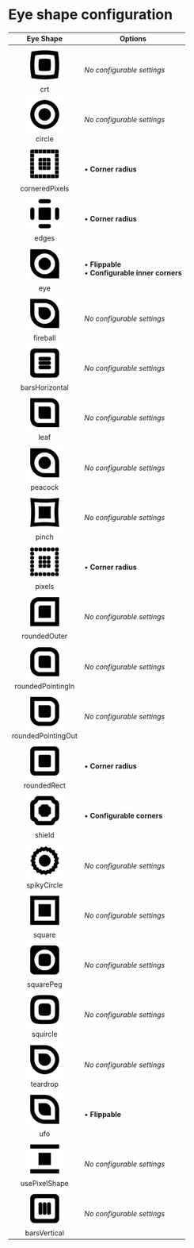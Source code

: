# Eye shape configuration

|  Eye Shape  |  Options  |
|:-----------:|-----------|
| <a href="./images/crt.png"><img src="./images/crt.png" width="75" /></a><br/>crt | _No configurable settings_ |
| <a href="./images/circle.png"><img src="./images/circle.png" width="75" /></a><br/>circle | _No configurable settings_ |
| <a href="./images/corneredPixels.png"><img src="./images/corneredPixels.png" width="75" /></a><br/>corneredPixels | • __Corner radius__<br/> |
| <a href="./images/edges.png"><img src="./images/edges.png" width="75" /></a><br/>edges | • __Corner radius__<br/> |
| <a href="./images/eye.png"><img src="./images/eye.png" width="75" /></a><br/>eye | • __Flippable__<br/>• __Configurable inner corners__<br/> |
| <a href="./images/fireball.png"><img src="./images/fireball.png" width="75" /></a><br/>fireball | _No configurable settings_ |
| <a href="./images/barsHorizontal.png"><img src="./images/barsHorizontal.png" width="75" /></a><br/>barsHorizontal | _No configurable settings_ |
| <a href="./images/leaf.png"><img src="./images/leaf.png" width="75" /></a><br/>leaf | _No configurable settings_ |
| <a href="./images/peacock.png"><img src="./images/peacock.png" width="75" /></a><br/>peacock | _No configurable settings_ |
| <a href="./images/pinch.png"><img src="./images/pinch.png" width="75" /></a><br/>pinch | _No configurable settings_ |
| <a href="./images/pixels.png"><img src="./images/pixels.png" width="75" /></a><br/>pixels | • __Corner radius__<br/> |
| <a href="./images/roundedOuter.png"><img src="./images/roundedOuter.png" width="75" /></a><br/>roundedOuter | _No configurable settings_ |
| <a href="./images/roundedPointingIn.png"><img src="./images/roundedPointingIn.png" width="75" /></a><br/>roundedPointingIn | _No configurable settings_ |
| <a href="./images/roundedPointingOut.png"><img src="./images/roundedPointingOut.png" width="75" /></a><br/>roundedPointingOut | _No configurable settings_ |
| <a href="./images/roundedRect.png"><img src="./images/roundedRect.png" width="75" /></a><br/>roundedRect | • __Corner radius__<br/> |
| <a href="./images/shield.png"><img src="./images/shield.png" width="75" /></a><br/>shield | • __Configurable corners__<br/> |
| <a href="./images/spikyCircle.png"><img src="./images/spikyCircle.png" width="75" /></a><br/>spikyCircle | _No configurable settings_ |
| <a href="./images/square.png"><img src="./images/square.png" width="75" /></a><br/>square | _No configurable settings_ |
| <a href="./images/squarePeg.png"><img src="./images/squarePeg.png" width="75" /></a><br/>squarePeg | _No configurable settings_ |
| <a href="./images/squircle.png"><img src="./images/squircle.png" width="75" /></a><br/>squircle | _No configurable settings_ |
| <a href="./images/teardrop.png"><img src="./images/teardrop.png" width="75" /></a><br/>teardrop | _No configurable settings_ |
| <a href="./images/ufo.png"><img src="./images/ufo.png" width="75" /></a><br/>ufo | • __Flippable__<br/> |
| <a href="./images/usePixelShape.png"><img src="./images/usePixelShape.png" width="75" /></a><br/>usePixelShape | _No configurable settings_ |
| <a href="./images/barsVertical.png"><img src="./images/barsVertical.png" width="75" /></a><br/>barsVertical | _No configurable settings_ |
